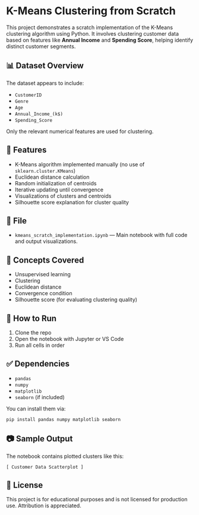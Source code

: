 # K-Means Clustering from Scratch

This project demonstrates a scratch implementation of the K-Means clustering algorithm using Python. It involves clustering customer data based on features like **Annual Income** and **Spending Score**, helping identify distinct customer segments.

## 📊 Dataset Overview

The dataset appears to include:
- `CustomerID`
- `Genre`
- `Age`
- `Annual_Income_(k$)`
- `Spending_Score`

Only the relevant numerical features are used for clustering.

## 🚀 Features

- K-Means algorithm implemented manually (no use of `sklearn.cluster.KMeans`)
- Euclidean distance calculation
- Random initialization of centroids
- Iterative updating until convergence
- Visualizations of clusters and centroids
- Silhouette score explanation for cluster quality

## 📁 File

- `kmeans_scratch_implementation.ipynb` — Main notebook with full code and output visualizations.

## 🧠 Concepts Covered

- Unsupervised learning
- Clustering
- Euclidean distance
- Convergence condition
- Silhouette score (for evaluating clustering quality)

## 📌 How to Run

1. Clone the repo
2. Open the notebook with Jupyter or VS Code
3. Run all cells in order

## ✅ Dependencies

- `pandas`
- `numpy`
- `matplotlib`
- `seaborn` (if included)

You can install them via:

```bash
pip install pandas numpy matplotlib seaborn
```

## 📷 Sample Output

The notebook contains plotted clusters like this:

```
[ Customer Data Scatterplot ]
```

## 🧾 License

This project is for educational purposes and is not licensed for production use. Attribution is appreciated.
